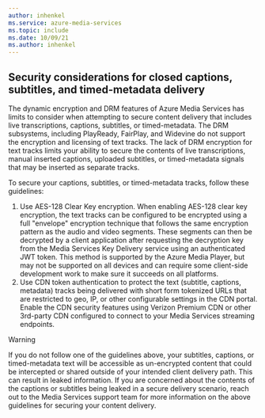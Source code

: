 ```yaml
---
author: inhenkel
ms.service: azure-media-services
ms.topic: include
ms.date: 10/09/21
ms.author: inhenkel
---
```


## Security considerations for closed captions, subtitles, and timed-metadata delivery

The dynamic encryption and DRM features of Azure Media Services has limits to consider when attempting to secure content delivery that includes live transcriptions, captions, subtitles, or timed-metadata.
The DRM subsystems, including PlayReady, FairPlay, and Widevine do not support the encryption and licensing of text tracks.  The lack of DRM encryption for text tracks limits your ability to secure the contents of live transcriptions, manual inserted captions, uploaded subtitles, or timed-metadata signals that may be inserted as separate tracks.

To secure your captions, subtitles, or timed-metadata tracks, follow these guidelines:

1. Use AES-128 Clear Key encryption.  When enabling AES-128 clear key encryption, the text tracks can be configured to be encrypted using a full "envelope" encryption technique that follows the same encryption pattern as the audio and video segments. These segments can then be decrypted by a client application after requesting the decryption key from the Media Services Key Delivery service using an authenticated JWT token.  This method is supported by the Azure Media Player, but may not be supported on all devices and can require some client-side development work to make sure it succeeds on all platforms.
1. Use CDN token authentication to protect the text (subtitle, captions, metadata) tracks being delivered with short form tokenized URLs that are restricted to geo, IP, or other configurable settings in the CDN portal.  Enable the CDN security features using Verizon Premium CDN or other 3rd-party CDN configured to connect to your Media Services streaming endpoints.

> [!WARNING]
> If you do not follow one of the guidelines above, your subtitles, captions, or timed-metadata text will be accessible as un-encrypted content that could be intercepted or shared outside of your intended client delivery path.
> This can result in leaked information. If you are concerned about the contents of the captions or subtitles being leaked in a secure delivery scenario, reach out to the Media Services support team for more information on the above guidelines for securing your content delivery.